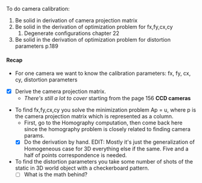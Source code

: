 To do camera calibration:
1. Be solid in derivation of camera projection matrix
2. Be solid in the derivation of optimization problem for fx,fy,cx,cy
	1. Degenerate configurations chapter 22
3. Be solid in the derivation of optimization problem for distortion parameters p.189

#### Recap
- For one camera we want to know the calibration parameters: fx, fy, cx, cy, distortion parameters
- [x] Derive the camera projection matrix. 
	- *There's still a lot to cover* starting from the page 156 **CCD cameras**
- To find fx,fy,cx,cy you solve the minimization problem Ap = u, where p is the camera projection matrix which is represented as a column.
	- First, go to the Homography computation, then come back here since the homography problem is closely related to finding camera params. 
	-  [x] Do the derivation by hand.  EDIT: Mostly it's just the generalization of Homogeneous case for 3D everything else if the same. Five and a half of points correspondence is needed. 
- To find the distortion parameters you take some number of shots of the static in 3D world object with a checkerboard pattern. 
	- [ ] What is the math behind? 